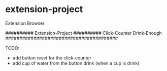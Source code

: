 # extension-project

Extension Browser

########## Extension-Project ##########
Click-Counter
Drink-Enough
########################################

TODO:

- add button reset for the click-counter
- add cup of water from the button drink (when a cup is drink)
